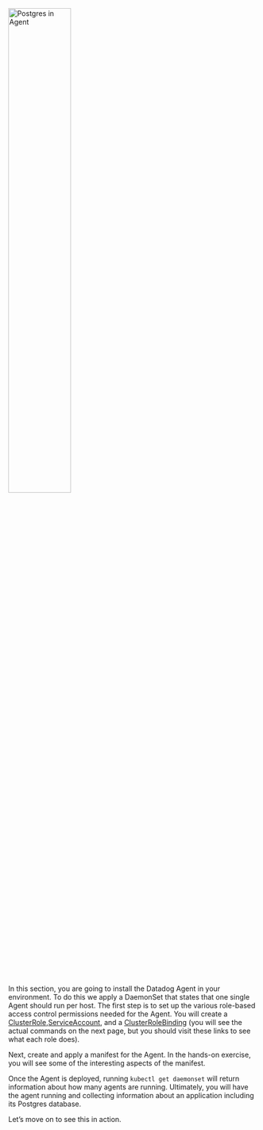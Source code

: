 <img src="/technovangelist/scenarios/k8s1-install/assets/agent.png" alt="Postgres in Agent" width="50%" />

In this section, you are going to install the Datadog Agent in your environment. To do this we apply a DaemonSet that states that one single Agent should run per host. The first step is to set up the various role-based access control permissions needed for the Agent. You will create a <a href="https://raw.githubusercontent.com/DataDog/datadog-agent/master/Dockerfiles/manifests/rbac/clusterrole.yaml" target="_datadog">ClusterRole</a>,<a href="https://raw.githubusercontent.com/DataDog/datadog-agent/master/Dockerfiles/manifests/rbac/serviceaccount.yaml" target="_datadog">ServiceAccount</a>, and a <a href="https://raw.githubusercontent.com/DataDog/datadog-agent/master/Dockerfiles/manifests/rbac/clusterrolebinding.yaml" target="_datadog">ClusterRoleBinding</a> (you will see the actual commands on the next page, but you should visit these links to see what each role does).

Next, create and apply a manifest for the Agent. In the hands-on exercise, you will see some of the interesting aspects of the manifest.

Once the Agent is deployed, running `kubectl get daemonset` will return information about how many agents are running. Ultimately, you will have the agent running and collecting information about an application including its Postgres database.

Let’s move on to see this in action.
